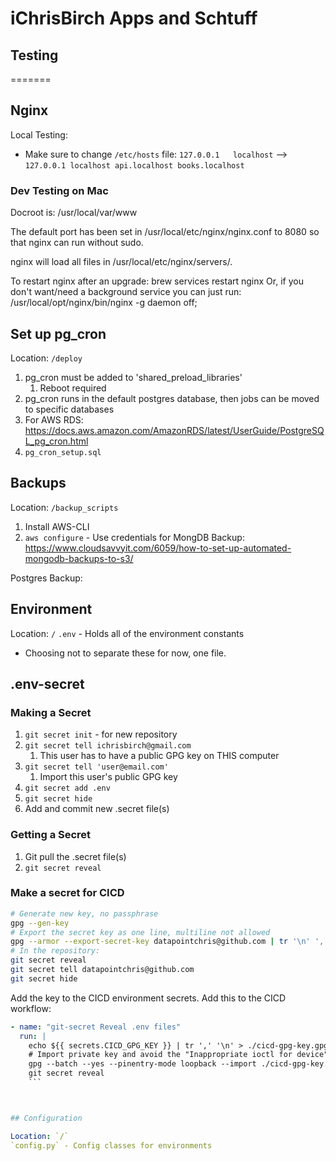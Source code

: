 # iChrisBirch Apps and Schtuff

## Testing

=======

## Nginx

Local Testing:

- Make sure to change `/etc/hosts` file:
  `127.0.0.1   localhost` --> `127.0.0.1 localhost api.localhost books.localhost`

### Dev Testing on Mac

Docroot is: /usr/local/var/www

The default port has been set in /usr/local/etc/nginx/nginx.conf to 8080 so that
nginx can run without sudo.

nginx will load all files in /usr/local/etc/nginx/servers/.

To restart nginx after an upgrade:
  brew services restart nginx
Or, if you don't want/need a background service you can just run:
  /usr/local/opt/nginx/bin/nginx -g daemon off;

## Set up pg_cron

Location: `/deploy`

1. pg_cron must be added to 'shared_preload_libraries'
   1. Reboot required
2. pg_cron runs in the default postgres database, then jobs can be moved to specific databases
3. For AWS RDS: <https://docs.aws.amazon.com/AmazonRDS/latest/UserGuide/PostgreSQL_pg_cron.html>
4. `pg_cron_setup.sql`

## Backups

Location: `/backup_scripts`

1. Install AWS-CLI
2. `aws configure` - Use credentials for
MongDB Backup:
<https://www.cloudsavvyit.com/6059/how-to-set-up-automated-mongodb-backups-to-s3/>

Postgres Backup:

## Environment

Location: `/`
`.env` - Holds all of the environment constants

- Choosing not to separate these for now, one file.

## .env-secret

### Making a Secret

1. `git secret init` - for new repository
2. `git secret tell ichrisbirch@gmail.com`
   1. This user has to have a public GPG key on THIS computer
3. `git secret tell 'user@email.com'`
   1. Import this user's public GPG key
4. `git secret add .env`
5. `git secret hide`
6. Add and commit new .secret file(s)

### Getting a Secret

1. Git pull the .secret file(s)
2. `git secret reveal`

### Make a secret for CICD

```bash
# Generate new key, no passphrase
gpg --gen-key
# Export the secret key as one line, multiline not allowed
gpg --armor --export-secret-key datapointchris@github.com | tr '\n' ',' > cicd-gpg-key.gpg
# In the repository:
git secret reveal
git secret tell datapointchris@github.com
git secret hide
```

Add the key to the CICD environment secrets.
Add this to the CICD workflow:  

```yaml
- name: "git-secret Reveal .env files"
  run: |
    echo ${{ secrets.CICD_GPG_KEY }} | tr ',' '\n' > ./cicd-gpg-key.gpg
    # Import private key and avoid the "Inappropriate ioctl for device" error
    gpg --batch --yes --pinentry-mode loopback --import ./cicd-gpg-key.gpg
    git secret reveal
    ```



## Configuration

Location: `/`
`config.py` - Config classes for environments
